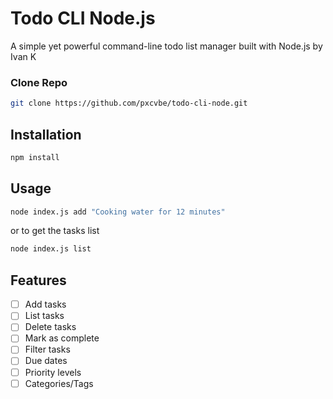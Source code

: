 # Todo CLI Node.js

A simple yet powerful command-line todo list manager built with Node.js by Ivan K

### Clone Repo
```bash
git clone https://github.com/pxcvbe/todo-cli-node.git
```

## Installation
```bash
npm install
```

## Usage
```bash
node index.js add "Cooking water for 12 minutes"
```
or to get the tasks list
```bash
node index.js list
```

## Features
- [ ] Add tasks
- [ ] List tasks
- [ ] Delete tasks
- [ ] Mark as complete
- [ ] Filter tasks
- [ ] Due dates
- [ ] Priority levels
- [ ] Categories/Tags